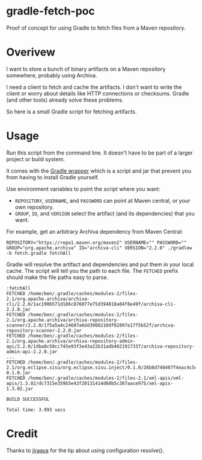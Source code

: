 # gradle-fetch-poc
Proof of concept for using Gradle to fetch files from a Maven repository.

# Overivew
I want to store a bunch of binary artifacts on a Maven repository somewhere, probably using Archiva.

I need a client to fetch and cache the artifacts.  I don't want to write the client or worry about details like HTTP connections or checksums.  Gradle (and other tools) already solve these problems.

So here is a small Gradle script for fetching artifacts.

# Usage
Run this script from the command line.  It doesn't have to be part of a larger project or build system.

It comes with the [Gradle wrapper](https://docs.gradle.org/current/userguide/gradle_wrapper.html) which is a script and jar that prevent you from having to install Gradle yourself.

Use environment variables to point the script where you want:
  * `REPOSITORY`, `USERNAME`, and `PASSWORD` can point at Maven central, or your own repository.
  * `GROUP`, `ID`, and `VERSION` select the artifact (and its dependencies) that you want. 

For example, get an arbitrary Archiva dependency from Maven Central:
```
REPOSITORY="https://repo1.maven.org/maven2" USERNAME="" PASSWORD="" GROUP="org.apache.archiva" ID="archiva-cli" VERSION="2.2.0" ./gradlew -b fetch.gradle fetchAll
```

Gradle will resolve the artifact and dependencies and put them in your local cache.  The script will tell you the path to each file.  The `FETCHED` prefix should make the file paths easy to parse.
```
:fetchAll
FETCHED /home/ben/.gradle/caches/modules-2/files-2.1/org.apache.archiva/archiva-cli/2.2.0/1ac1906571d186c876077e75d394818a04f8e49f/archiva-cli-2.2.0.jar
FETCHED /home/ben/.gradle/caches/modules-2/files-2.1/org.apache.archiva/archiva-repository-scanner/2.2.0/1f5a5a4c24607a6dd3908210df02897e17f5b52f/archiva-repository-scanner-2.2.0.jar
FETCHED /home/ben/.gradle/caches/modules-2/files-2.1/org.apache.archiva/archiva-repository-admin-api/2.2.0/1dba8c50cc745e93f3e43a22b31adb4021917337/archiva-repository-admin-api-2.2.0.jar
...
FETCHED /home/ben/.gradle/caches/modules-2/files-2.1/org.eclipse.sisu/org.eclipse.sisu.inject/0.1.0/26b8d748407f4eac4c5cee33836afd8d5c5286d5/org.eclipse.sisu.inject-0.1.0.jar
FETCHED /home/ben/.gradle/caches/modules-2/files-2.1/xml-apis/xml-apis/1.3.02/dc7315e359b5e43f20131414d60b5c307aace975/xml-apis-1.3.02.jar

BUILD SUCCESSFUL

Total time: 3.993 secs
```

# Credit
Thanks to [jiraaya](https://jiraaya.wordpress.com/2014/06/05/download-non-jar-dependency-in-gradle/) for the tip about using configuration resolve().
